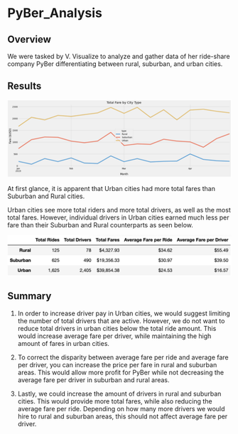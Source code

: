 # PyBer_Analysis

## Overview
We were tasked by V. Visualize to analyze and gather data of her ride-share company PyBer differentiating between rural, suburban, and urban cities.

## Results

![PyBer_fare_summary.png](/Resources/PyBer_fare_summary.png)

At first glance, it is apparent that Urban cities had more total fares than Suburban and Rural cities. 

Urban cities see more total riders and more total drivers, as well as the most total fares. However, individual drivers in Urban cities earned much less per fare than their Suburban and Rural counterparts as seen below.

![PyBerDF.png](/Resources/PyBerDF.png)

## Summary

1. In order to increase driver pay in Urban cities, we would suggest limiting the number of total drivers that are active. However, we do not want to reduce total drivers in urban cities below the total ride amount. This would increase average fare per driver, while maintaining the high amount of fares in urban cities.

2. To correct the disparity between average fare per ride and average fare per driver, you can increase the price per fare in rural and suburban areas. This would allow more profit for PyBer while not decreasing the average fare per driver in suburban and rural areas.

3. Lastly, we could increase the amount of drivers in rural and suburban cities. This would provide more total fares, while also reducing the average fare per ride. Depending on how many more drivers we would hire to rural and suburban areas, this should not affect average fare per driver.
